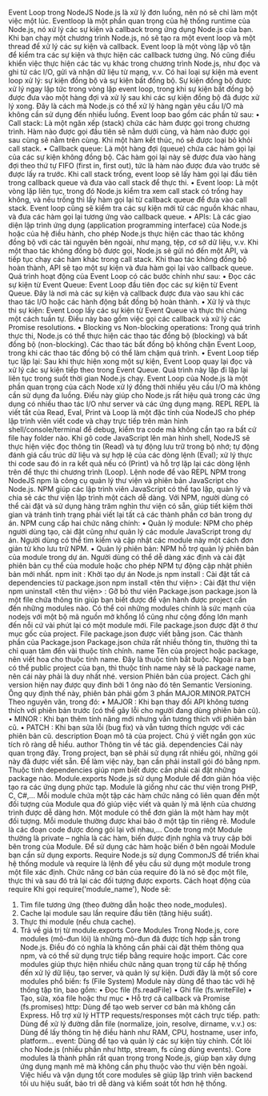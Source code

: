 Event Loop trong NodeJS
Node.js là xử lý đơn luồng, nên nó sẽ chỉ làm một việc một lúc.
Eventloop là một phần quan trọng của hệ thống runtime của Node.js, nó xử lý các sự kiện và callback trong ứng dụng Node.js của bạn. Khi bạn chạy một chương trình Node.js, nó sẽ tạo ra một event loop và một thread để xử lý các sự kiện và callback.
Event loop là một vòng lặp vô tận để kiểm tra các sự kiện và thực hiện các callback tương ứng. Nó cũng điều khiển việc thực hiện các tác vụ khác trong chương trình Node.js, như đọc và ghi từ các I/O, gửi và nhận dữ liệu từ mạng, v.v.
Có hai loại sự kiện mà event loop xử lý: sự kiện đồng bộ và sự kiện bất đồng bộ. Sự kiện đồng bộ được xử lý ngay lập tức trong vòng lặp event loop, trong khi sự kiện bất đồng bộ được đưa vào một hàng đợi và xử lý sau khi các sự kiện đồng bộ đã được xử lý xong.
Đây là cách mà Node.js có thể xử lý hàng ngàn yêu cầu I/O mà không cần sử dụng đến nhiều luồng.
Event loop bao gồm các phần tử sau:
•	Call stack: Là một ngăn xếp (stack) chứa các hàm được gọi trong chương trình. Hàm nào được gọi đầu tiên sẽ nằm dưới cùng, và hàm nào được gọi sau cùng sẽ nằm trên cùng. Khi một hàm kết thúc, nó sẽ được loại bỏ khỏi call stack.
•	Callback queue: Là một hàng đợi (queue) chứa các hàm gọi lại của các sự kiện không đồng bộ. Các hàm gọi lại này sẽ được đưa vào hàng đợi theo thứ tự FIFO (first in, first out), tức là hàm nào được đưa vào trước sẽ được lấy ra trước. Khi call stack trống, event loop sẽ lấy hàm gọi lại đầu tiên trong callback queue và đưa vào call stack để thực thi.
•	Event loop: Là một vòng lặp liên tục, trong đó Node.js kiểm tra xem call stack có trống hay không, và nếu trống thì lấy hàm gọi lại từ callback queue để đưa vào call stack. Event loop cũng sẽ kiểm tra các sự kiện mới từ các nguồn khác nhau, và đưa các hàm gọi lại tương ứng vào callback queue.
•	APIs: Là các giao diện lập trình ứng dụng (application programming interface) của Node.js hoặc của hệ điều hành, cho phép Node.js thực hiện các thao tác không đồng bộ với các tài nguyên bên ngoài, như mạng, tệp, cơ sở dữ liệu, v.v. Khi một thao tác không đồng bộ được gọi, Node.js sẽ gửi nó đến một API, và tiếp tục chạy các hàm khác trong call stack. Khi thao tác không đồng bộ hoàn thành, API sẽ tạo một sự kiện và đưa hàm gọi lại vào callback queue.
Quá trình hoạt động của Event Loop có các bước chính như sau:
•	Đọc các sự kiện từ Event Queue: Event Loop đầu tiên đọc các sự kiện từ Event Queue. Đây là nơi mà các sự kiện và callback được đưa vào sau khi các thao tác I/O hoặc các hành động bất đồng bộ hoàn thành.
•	Xử lý và thực thi sự kiện: Event Loop lấy các sự kiện từ Event Queue và thực thi chúng một cách tuần tự. Điều này bao gồm việc gọi các callback và xử lý các Promise resolutions.
•	Blocking vs Non-blocking operations: Trong quá trình thực thi, Node.js có thể thực hiện các thao tác đồng bộ (blocking) và bất đồng bộ (non-blocking). Các thao tác bất đồng bộ không chặn Event Loop, trong khi các thao tác đồng bộ có thể làm chậm quá trình.
•	Event Loop tiếp tục lặp lại: Sau khi thực hiện xong một sự kiện, Event Loop quay lại đọc và xử lý các sự kiện tiếp theo trong Event Queue. Quá trình này lặp đi lặp lại liên tục trong suốt thời gian Node.js chạy.
Event Loop của Node.js là một phần quan trọng của cách Node xử lý đồng thời nhiều yêu cầu I/O mà không cần sử dụng đa luồng. Điều này giúp cho Node.js rất hiệu quả trong các ứng dụng có nhiều thao tác I/O như server và các ứng dụng mạng.
REPL
REPL là viết tắt của Read, Eval, Print và Loop là một đặc tính của NodeJS cho phép lập trình viên viết code và chạy trực tiếp trên màn hình shell/console/terminal để debug, kiểm tra code mà không cần tạo ra bất cứ file hay folder nào.
Khi gõ code JavaScript lên màn hình shell, NodeJS sẽ thực hiện việc đọc thông tin (Read) và tự động lưu trữ trong bộ nhớ; tự động đánh giá cấu trúc dữ liệu và sự hợp lệ của các dòng lệnh (Eval); xử lý thực thi code sau đó in ra kết quả nếu có (Print) và hỗ trợ lặp lại các dòng lệnh trên để thực thi chương trình (Loop).
Lệnh node để vào REPL
NPM trong NodeJS
npm là công cụ quản lý thư viện và phiên bản JavaScript cho Node.js. NPM giúp các lập trình viên JavaScript có thể tạo lập, quản lý và chia sẻ các thư viện lập trình một cách dễ dàng. Với NPM, người dùng có thể cài đặt và sử dụng hàng trăm nghìn thư viện có sẵn, giúp tiết kiệm thời gian và tránh tình trạng phải viết lại tất cả các thành phần cơ bản trong dự án. 
NPM cung cấp hai chức năng chính:
•	Quản lý module: NPM cho phép người dùng tạo, cài đặt cũng như quản lý các module JavaScript trong dự án. Người dùng có thể tìm kiếm và cập nhật các module này một cách đơn giản từ kho lưu trữ NPM.
•	Quản lý phiên bản: NPM hỗ trợ quản lý phiên bản của module trong dự án. Người dùng có thể dễ dàng xác định và cài đặt phiên bản cụ thể của module hoặc cho phép NPM tự động cập nhật phiên bản mới nhất.
npm init : Khởi tạo dự án Node.js
npm install : Cài đặt tất cả dependencies từ package.json
npm install <tên thư viện> : Cài đặt thư viện
npm uninstall <tên thư viện>  : Gỡ bỏ thư viện
Package.json
package.json là một file chứa thông tin giúp bạn biết được để vận hành được project cần đến những modules nào. Có thể coi những modules chính là sức mạnh của nodejs với một bộ mã nguồn mở khổng lồ cũng như cộng đồng lớn mạnh đến nỗi cứ vài phút lại có một module mới. 
File package.json được đặt ở thư mục gốc của project.
File package.json được viết bằng json.
Các thành phần của Package.json
Package.json chứa rất nhiều thông tin, thường thì ta chỉ quan tâm đến vài thuộc tính chính.
name
Tên của project hoặc package, nên viết hoa cho thuộc tính name. Đây là thuộc tính bắt buộc. Ngoài ra bạn có thể public project của bạn, thì thuộc tính name này sẽ là package name, nên cái này phải là duy nhất nhé.
version
Phiên bản của project. Cách ghi version hiện nay được quy đinh bởi 1 ông nào đó tên Semantic Versioning. Ông quy định thế này, phiên bản phải gồm 3 phần MAJOR.MINOR.PATCH Theo nguyên văn, trong đó:
•	MAJOR : Khi bạn thay đổi API không tương thích với phiên bản trước (có thể gây lỗi cho người đang dùng phiên bản cũ).
•	MINOR : Khi bạn thêm tính năng mới nhưng vẫn tương thích với phiên bản cũ.
•	PATCH : Khi bạn sửa lỗi (bug fix) và vẫn tương thích ngược với các phiên bản cũ.
description
Đoạn mô tả của project. Chú ý viết ngắn gọn xúc tích rõ ràng dễ hiểu.
author
Thông tin về tác giả.
dependencies
Cái này quan trọng đây. Trong project, bạn sẽ phải sử dụng rất nhiều gói, những gói này đã được viết sẵn.
Để làm việc này, bạn cần phải install gói đó bằng npm. Thuộc tính dependencies giúp npm biết được cần phải cài đặt những package nào.
Module.exports
Node.js sử dụng Module để đơn giản hóa việc tạo ra các ứng dụng phức tạp. Module là giống như các thư viện trong PHP, C, C#,… Mỗi module chứa một tập các hàm chức năng có liên quan đến một đối tượng của Module qua đó giúp việc viết và quản lý mã lệnh của chương trình được dễ dàng hơn. Một module có thể đơn giản là một hàm hay một đối tượng. Mỗi module thường được khai bảo ở một tập tin riêng rẽ.
Module là các đoạn code được đóng gói lại với nhau,... Code trong một Module thường là private – nghĩa là các hàm, biến được định nghĩa và truy cập bởi bên trong của Module. Để sử dụng các hàm hoặc biến ở bên ngoài Module bạn cần sử dụng exports.
Require 
Node.js sử dụng CommonJS để triển khai hệ thống module và require là lệnh để yêu cầu sử dụng một module trong một file xác định. Chức năng cơ bản của require đó là nó sẽ đọc một file, thực thi và sau đó trả lại các đối tượng được exports.
Cách hoạt động của require
Khi gọi require('module_name'), Node sẽ:
1.	Tìm file tương ứng (theo đường dẫn hoặc theo node_modules).
2.	Cache lại module sau lần require đầu tiên (tăng hiệu suất).
3.	Thực thi module (nếu chưa cache).
4.	Trả về giá trị từ module.exports
Core Modules
Trong Node.js, core modules (mô-đun lõi) là những mô-đun đã được tích hợp sẵn trong Node.js. Điều đó có nghĩa là không cần phải cài đặt thêm thông qua npm, và có thể sử dụng trực tiếp bằng require hoặc import. Các core modules giúp thực hiện nhiều chức năng quan trọng từ cấp hệ thống đến xử lý dữ liệu, tạo server, và quản lý sự kiện.
Dưới đây là một số core modules phổ biến:
fs (File System) Module này dùng để thao tác với hệ thống tập tin, bao gồm:
•	Đọc file (fs.readFile)
•	Ghi file (fs.writeFile)
•	Tạo, sửa, xóa file hoặc thư mục
•	Hỗ trợ cả callback và Promise (fs.promises)
http: Dùng để tạo web server cơ bản mà không cần Express. Hỗ trợ xử lý HTTP requests/responses một cách trực tiếp.
path: Dùng để xử lý đường dẫn file (normalize, join, resolve, dirname, v.v.)
os: Dùng để lấy thông tin hệ điều hành như RAM, CPU, hostname, user info, platform...
event: Dùng để tạo và quản lý các sự kiện tùy chỉnh. Cốt lõi cho Node.js (nhiều phần như http, stream, fs cũng dùng events).
Core modules là thành phần rất quan trọng trong Node.js, giúp bạn xây dựng ứng dụng mạnh mẽ mà không cần phụ thuộc vào thư viện bên ngoài. Việc hiểu và vận dụng tốt core modules sẽ giúp lập trình viên backend tối ưu hiệu suất, bảo trì dễ dàng và kiểm soát tốt hơn hệ thống.
